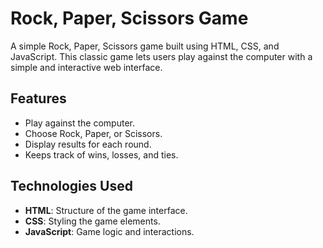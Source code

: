 # Rock, Paper, Scissors Game

A simple Rock, Paper, Scissors game built using HTML, CSS, and JavaScript. This classic game lets users play against the computer with a simple and interactive web interface.

## Features

- Play against the computer.
- Choose Rock, Paper, or Scissors.
- Display results for each round.
- Keeps track of wins, losses, and ties.

## Technologies Used

- **HTML**: Structure of the game interface.
- **CSS**: Styling the game elements.
- **JavaScript**: Game logic and interactions.
